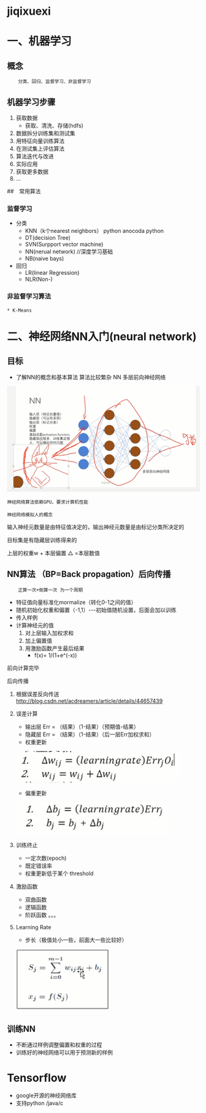 # jiqixuexi
# 一、机器学习
## 概念
		分类、回归、监督学习、非监督学习
## 机器学习步骤
1. 获取数据
	* 获取、清洗、存储(hdfs)
2. 数据拆分训练集和测试集
3. 用特征向量训练算法
4. 在测试集上评估算法
5. 算法迭代与改进
6. 实际应用
7. 获取更多数据
8. ...

##　常用算法
### 监督学习
* 分类
	* KNN（k个nearest neighbors）
			python anocoda python
	* DT(decision Tree)
	* SVN(Surpport vector machine)
	* NN(nerual network) //深度学习基础
	* NB(naive bays)
* 回归
	* LR(linear Regression)
	* NLR(Non-)

### 非监督学习算法
	* K-Means


# 二、神经网络NN入门(neural network)

## 目标
* 了解NN的概念和基本算法
算法比较繁杂
NN 多层前向神经网络

![](./img/1.jpg)

	神经网络算法依赖GPU，要求计算机性能

	神经网络模拟人的概念

输入神经元数量是由特征值决定的，输出神经元数量是由标记分类所决定的

目标集是有隐藏层训练得来的

上层的权重w + 本层偏置 △ =本层数值


## NN算法 （BP=Back propagation）后向传播
		正算一次+倒算一次 为一个周期

* 特征值向量标准化mormalize（转化0-1之间的值）
* 随机初始化权重和偏置（-1,1）---初始值随机设置，后面会加以训练
* 传入样例
* 计算神经元的值
	1. 对上层输入加权求和
	2. 加上偏置值
	3. 用激励函数产生最后结果
		* f(x)= 1/(1+e^(-x))

前向计算完毕

后向传播
1. 根据误差反向传送
http://blog.csdn.net/acdreamers/article/details/44657439

2. 误差计算
	* 输出层 Err = （结果）（1-结果）（预期值-结果）
	* 隐藏层 Err = （结果）（1-结果）（后一层Err加权求和）
	* 权重更新

	![](./img/3.png)
	
	* 偏重更新

	![](./img/4.png)

3. 训练终止
	* 一定次数(epoch)
	* 既定错误率
	* 权重更新低于某个 threshold

4. 激励函数
	* 双曲函数
	* 逻辑函数
	* 阶跃函数
	。。。
5. Learning Rate
	* 步长（极值处小一些，前面大一些比较好）


	![](./img/2.png)

## 训练NN
* 不断通过样例调整偏置和权重的过程
* 训练好的神经网络可以用于预测新的样例

# Tensorflow
* google开源的神经网络库
* 支持python /java/c
